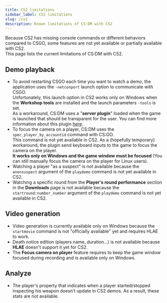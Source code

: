 ```yaml
---
title: CS2 limitations
sidebar_label: CS2 limitations
slug: /cs2
description: Known limitations of CS:DM with CS2
---
```


Because CS2 has missing console commands or different behaviors compared to CSGO, some features are not yet available or partially available with CS2.  
This page lists the current limitations of CS:DM with CS2.

## Demo playback

- To avoid restarting CSGO each time you want to watch a demo, the application uses the `-netconport` launch option to communicate with CSGO.  
  Unfortunately, this launch option in CS2 works only on Windows when the **Workshop tools** are installed and the launch parameters `-tools` is set.  
  As a workaround, CS:DM uses a "**server plugin**" loaded when the game is launched that should be transparent for the user. You can find more information about this plugin [here](/docs/development/cs2-server-plugin).
- To focus the camera on a player, CS:DM uses the `spec_player_by_accountid` command with CS:GO.  
  This command is not yet available in CS2. As a (hopefully temporary) workaround, the plugin send keyboard inputs to the game to focus the camera on the player.  
  **It works only on Windows and the game window must be focused** (You can still manually focus the camera on the player for Linux users).
- Watching a player "as a suspect" is not available because the `anonsuspect` argument of the `playdemo` command is not yet available in CS2.
- Watching a specific round from the **Player's round performance** section in the **Downloads** page is not available because the `startround:number_number` argument of the `playdemo` command is not yet available in CS2.

## Video generation

- Video generation is currently available only on Windows because the `startmovie` command is not "officially available" yet and requires HLAE to work.
- Death notice edition (players name, duration...) is not available because **HLAE** doesn't support it yet for CS2.
- The **Focus camera on player** feature requires to keep the game window focused during recording and is available only on Windows.

## Analyze

- The player's property that indicates when a player started/stopped inspecting his weapon doesn't update in CS2 demos. As a result, these stats are not available.

